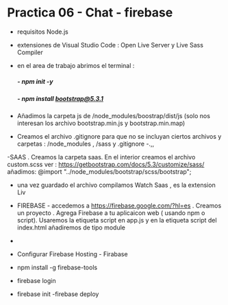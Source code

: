 # Practica 06 - Chat - firebase

- requisitos Node.js
- extensiones de Visual Studio Code : Open Live Server y Live Sass Compiler

- en el area de trabajo abrimos el terminal :

  ##### - npm init -y

  ##### - npm install bootstrap@5.3.1

- Añadimos la carpeta js de /node_modules/boostrap/dist/js
  (solo nos interesan los archivo bootstrap.min.js y bootstrap.min.map)
- Creamos el archivo .gitignore para que no se incluyan ciertos archivos y carpetas : /node_modules , /sass y .gitignore
  -.,,

-SAAS . Creamos la carpeta saas. En el interior creamos el archivo custom.scss
ver : https://getbootstrap.com/docs/5.3/customize/sass/
añadimos: @import "../node_modules/bootstrap/scss/bootstrap";

- una vez guardado el archivo compilamos Watch Saas , es la extension Liv

- FIREBASE - accedemos a https://firebase.google.com/?hl=es . Creamos un proyecto . Agrega Firebase a tu aplicaicon web
  ( usando npm o script). Usaremos la etiqueta script en app.js y en la etiqueta script del index.html añadiremos de tipo module <script src="app.js" type="module"></script>

-
- Configurar Firebase Hosting - Firabase
- npm install -g firebase-tools
- firebase login
- firebase init
  -firebase deploy
